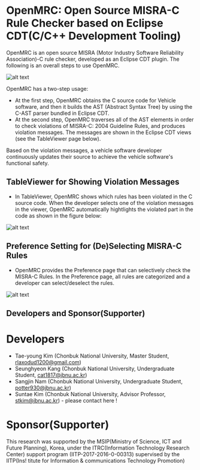 # OpenMRC: Open Source MISRA-C Rule Checker based on Eclipse CDT(C/C++ Development Tooling)
OpenMRC is an open source MISRA (Motor Industry Software Reliability Association)-C rule checker, developed as an Eclipse CDT plugin. 
The following is an overall steps to use OpenMRC. 

![alt text](https://github.com/stkim123/kr.ac.jbnu.ssel.misrac/blob/master/ScreenShot1.PNG)

OpenMRC has a two-step usage:
- At the first step, OpenMRC obtains the C source code for Vehicle software, and then it builds the AST (Abstract Syntax Tree) by using the C-AST parser bundled in Eclipse CDT.
- At the second step, OpenMRC traverses all of the AST elements in order to check violations of MISRA-C: 2004 Guideline Rules, and produces violation messages. The messages are shown in the Eclipse CDT views (see the TableViewer page below).

Based on the violation messages, a vehicle software developer continuously updates their source to achieve the vehicle software's functional safety. 

## TableViewer for Showing Violation Messages
- In TableViewer, OpenMRC shows which rules has been violated in the C source code. When the developer selects one of the violation messages in the viewer, OpenMRC automatically hightlights the violated part in the code as shown in the figure below: 

![alt text](https://github.com/stkim123/kr.ac.jbnu.ssel.misrac/blob/master/ScreenShot3.PNG)

## Preference Setting for (De)Selecting MISRA-C Rules
- OpenMRC provides the Preference page that can selectively check the MISRA-C Rules. In the Preference page, all rules are categorized and a developer can select/deselect the rules. 

![alt text](https://github.com/stkim123/kr.ac.jbnu.ssel.misrac/blob/master/ScreenShot2%20.PNG)

## Developers and Sponsor(Supporter)
# Developers
 - Tae-young Kim   (Chonbuk National University, Master Student, rlaxodud1200@gmail.com)
 - Seunghyeon Kang (Chonbuk National University, Undergraduate Student, cat1817@jbnu.ac.kr)
 - Sangjin Nam     (Chonbuk National University, Undergraduate Student, potter930@jbnu.ac.kr)
 - Suntae Kim      (Chonbuk National University, Advisor Professor, stkim@jbnu.ac.kr) - please contact here !
 
# Sponsor(Supporter)
This research was supported by the MSIP(Ministry of Science, ICT and Future Planning), Korea, under the ITRC(Information Technology Research Center) support program (IITP-2017-2016-0-00313) supervised by the IITP(Ins! titute for Information & communications Technology Promotion)
